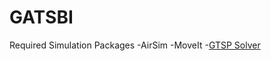 # GATSBI

Required Simulation Packages
-AirSim
-MoveIt
-[GTSP Solver](https://github.com/hsd1121/gtsp)